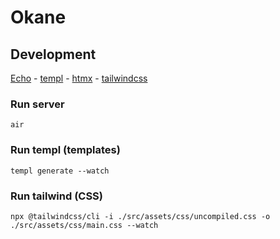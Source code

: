 # Okane

## Development

[Echo](https://echo.labstack.com/) - [templ](https://templ.guide/) - [htmx](https://htmx.org/) - [tailwindcss](https://tailwindcss.com/)

### Run server

`air`

### Run templ (templates)

`templ generate --watch`

### Run tailwind (CSS)

`npx @tailwindcss/cli -i ./src/assets/css/uncompiled.css -o ./src/assets/css/main.css --watch`

